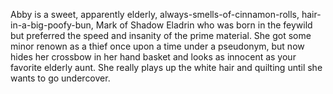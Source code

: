 Abby is a sweet, apparently elderly, always-smells-of-cinnamon-rolls, hair-in-a-big-poofy-bun, Mark of Shadow Eladrin who was born in the feywild but preferred the speed and insanity of the prime material. She got some minor renown as a thief once upon a time under a pseudonym, but now hides her crossbow in her hand basket and looks as innocent as your favorite elderly aunt. She really plays up the white hair and quilting until she wants to go undercover.